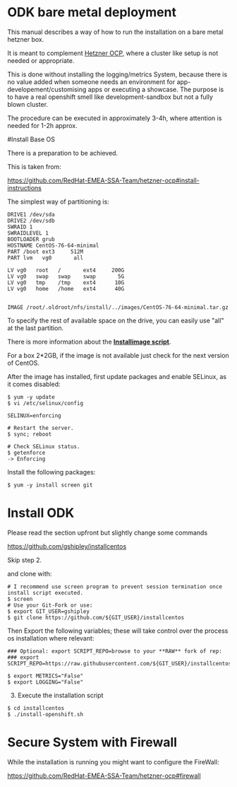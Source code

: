 
# ODK bare metal deployment

This  manual describes a way of how to run the installation on a bare metal hetzner box.

It is meant to complement [Hetzner OCP](https://github.com/RedHat-EMEA-SSA-Team/hetzner-ocp), where a cluster like setup is not needed or appropriate.

This is done without installing the logging/metrics System, because there is no value added when someone needs an environment for app-developement/customising apps or executing a showcase.
The purpose is to have a real openshift smell like development-sandbox but not a fully blown cluster.

The procedure can be executed in approximately 3-4h, where attention is needed for 1-2h approx.


#Install Base OS

There is a preparation to be achieved.

This is taken from:

https://github.com/RedHat-EMEA-SSA-Team/hetzner-ocp#install-instructions

The simplest way of partitioning is:
```
DRIVE1 /dev/sda
DRIVE2 /dev/sdb
SWRAID 1
SWRAIDLEVEL 1
BOOTLOADER grub
HOSTNAME CentOS-76-64-minimal
PART /boot ext3     512M
PART lvm   vg0       all

LV vg0   root   /       ext4     200G
LV vg0   swap   swap    swap       5G
LV vg0   tmp    /tmp    ext4      10G
LV vg0   home   /home   ext4      40G


IMAGE /root/.oldroot/nfs/install/../images/CentOS-76-64-minimal.tar.gz
```

To specify the rest of available space on the drive, you can easily use "all" at the last partition.

There is more information about the [**Installimage script**](https://wiki.hetzner.de/index.php/Installimage/en).

For a box 2*2GB, if the image is not available just check for the next version of CentOS.

After the image has installed, first update packages and enable SELinux, as it comes disabled:

```
$ yum -y update
$ vi /etc/selinux/config

SELINUX=enforcing

# Restart the server.
$ sync; reboot

# Check SELinux status.
$ getenforce
-> Enforcing
```

Install the following packages:

```
$ yum -y install screen git
```

# Install ODK


Please read the section upfront but slightly change some commands

https://github.com/gshipley/installcentos

Skip step 2.

and clone with:

```
# I recommend use screen program to prevent session termination once install script executed.
$ screen
# Use your Git-Fork or use:
$ export GIT_USER=gshipley
$ git clone https://github.com/${GIT_USER}/installcentos
```
Then Export the following variables; these will take control over the
process os installation where relevant:

```
### Optional: export SCRIPT_REPO=browse to your **RAW** fork of rep:
### export SCRIPT_REPO=https://raw.githubusercontent.com/${GIT_USER}/installcentos/master

$ export METRICS="False"
$ export LOGGING="False"

```

3. Execute the installation script

```
$ cd installcentos
$ ./install-openshift.sh
```

# Secure System with Firewall

While the installation is running you might want to configure the FireWall:

https://github.com/RedHat-EMEA-SSA-Team/hetzner-ocp#firewall
